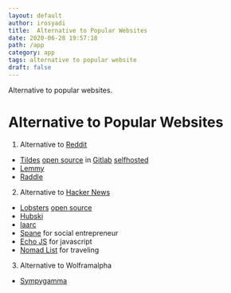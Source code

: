 ```yaml
---
layout: default
author: irosyadi
title:  Alternative to Popular Websites
date: 2020-06-28 19:57:18
path: /app
category: app
tags: alternative to popular website
draft: false
---
```


Alternative to popular websites.

# Alternative to Popular Websites

1. Alternative to [Reddit](https://www.reddit.com/)
- [Tildes](https://tildes.net/) [open source](https://blog.tildes.net/open-source) in [Gitlab](https://gitlab.com/tildes/tildes) [selfhosted](https://docs.tildes.net/instructions/development-setup)
- [Lemmy](https://dev.lemmy.ml/)
- [Raddle](https://raddle.me/)

2. Alternative to [Hacker News](https://news.ycombinator.com/)
- [Lobsters](https://lobste.rs/) [open source](https://github.com/lobsters/)
- [Hubski](https://hubski.com/)
- [laarc](https://www.laarc.io/)
- [Spane](https://www.spane.org/) for social entrepreneur
- [Echo JS](https://www.echojs.com/) for javascript
- [Nomad List](https://nomadlist.com/forum/) for traveling

3. Alternative to Wolframalpha
- [Sympygamma](https://www.sympygamma.com/)
